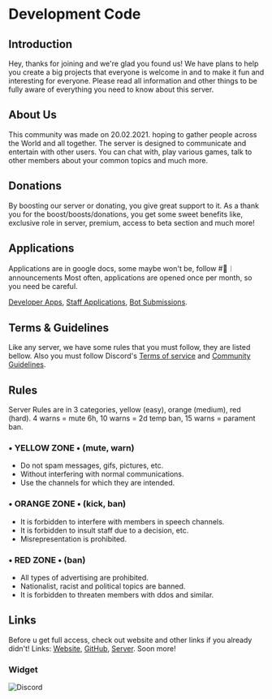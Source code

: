 # Development Code

## Introduction
Hey, thanks for joining and we're glad you found us! We have plans to help you create a big projects that everyone is welcome in and to make it fun and interesting for everyone. Please read all information and other things to be fully aware of everything you need to know about this server.

## About Us
This community was made on 20.02.2021. hoping to gather people across the World and all together. The server is designed to communicate and entertain with other users. You can chat with, play various games, talk to other members about your common topics and much more.

## Donations
By boosting our server or donating, you give great support to it. As a thank you for the boost/boosts/donations, you get some sweet benefits like, exclusive role in server, premium, access to beta section and much more!

## Applications
Applications are in google docs, some maybe won't be, follow #🔔︱announcements
Most often, applications are opened once per month, so you need be careful.

[Developer Apps](https://docs.google.com/forms/d/13taLXyRL2wgbFEbornwZgC1hhx7COECyORNOuFRHIzk/viewform), [Staff Applications](https://docs.google.com/forms/d/1ULLVIUgQ31H2Wtsx-kpBKw92vSGSXUUColFD5iY7pxM/viewform), [Bot Submissions](https://docs.google.com/forms/d/e/1FAIpQLSdbmpS1iuXYKTed2uKL3QYfD8gsJ3_JM1JVQB5o87V15tBJdA/viewform).

## Terms & Guidelines
Like any server, we have some rules that you must follow, they are listed bellow.
Also you must follow Discord's [Terms of service](https://discord.com/terms) and [Community Guidelines](https://discord.com/guidelines).

## Rules
Server Rules are in 3 categories, yellow (easy), orange (medium), red (hard).
4 warns = mute 6h, 10 warns = 2d temp ban, 15 warns = parament ban.

### • YELLOW ZONE • (mute, warn)
- Do not spam messages, gifs, pictures, etc.
- Without interfering with normal communications.
- Use the channels for which they are intended.

### • ORANGE ZONE • (kick, ban)
- It is forbidden to interfere with members in speech channels.
- It is forbidden to insult staff due to a decision, etc.
- Misrepresentation is prohibited.

### • RED ZONE • (ban)
- All types of advertising are prohibited.
- Nationalist, racist and political topics are banned.
- It is forbidden to threaten members with ddos and similar.

## Links
Before u get full access, check out website and other links if you already didn't!
Links: [Website](https://devcodes.tk), [GitHub](https://githb.com/Development-Code), [Server](https://discord.gg/JgX85x7ZMF). Soon more!

### Widget
![Discord](https://discordapp.com/api/guilds/752236651698323547/widget.png?style=banner2)
